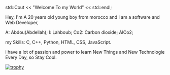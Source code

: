 std::Cout << "Welcome To my World" << std::endl;

Hey, I'm A 20 years old young boy from morocco and I am a software and Web Developer,

A: Abdou(Abdellah);
l: Lahboub;
Co2: Carbon dioxide;
AlCo2;

my Skills: C, C++, Python, HTML, CSS, JavaScript.

i have a lot of passion and power to learn New Things and New Technologie Every Day, so Stay Cool.

[![trophy](https://github-profile-trophy.vercel.app/?username=AlCo2)](https://github.com/AlCo2/github-profile-trophy)
